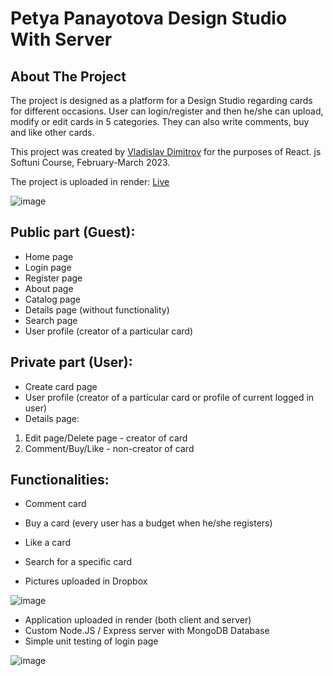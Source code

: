 # Petya Panayotova Design Studio With Server

## About The Project

The project is designed as a platform for a Design Studio regarding cards for different occasions. User can login/register and then he/she can upload, modify or edit cards in 5 categories. They can also write comments, buy and like other cards.

This project was created by [Vladislav Dimitrov](https://github.com/vladi1995) for the purposes of React. js Softuni Course, February-March 2023.

The project is uploaded in render: [Live](https://petyadesignstudio.onrender.com/)

![image](https://user-images.githubusercontent.com/105628305/228850875-49c503ee-77a4-452b-9378-2b88e0167219.png)

## Public part (Guest):

+ Home page
+ Login page
+ Register page
+ About page
+ Catalog page
+ Details page (without functionality)
+ Search page
+ User profile (creator of a particular card)

## Private part (User):

+ Create card page
+ User profile (creator of a particular card or profile of current logged in user)
+ Details page:
1. Edit page/Delete page - creator of card
2. Comment/Buy/Like - non-creator of card

## Functionalities:

+ Comment card
+ Buy a card (every user has a budget when he/she registers)
+ Like a card
+ Search for a specific card

+ Pictures uploaded in Dropbox

![image](https://user-images.githubusercontent.com/105628305/228854213-d51574e2-e77d-466f-b414-cb71d0814384.png)

+ Application uploaded in render (both client and server)
+ Custom Node.JS / Express server with MongoDB Database
+ Simple unit testing of login page

![image](https://user-images.githubusercontent.com/105628305/228854021-ab768d68-3daf-4c04-9e5e-3b55f01c81c3.png)

